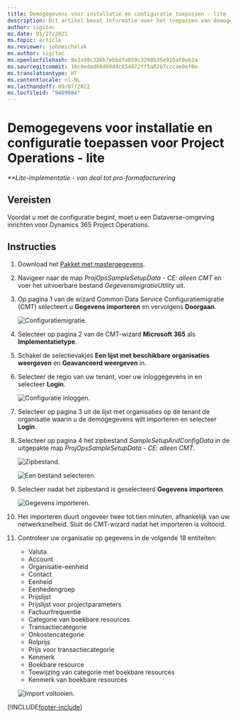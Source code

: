 ```yaml
---
title: Demogegevens voor installatie en configuratie toepassen - lite
description: Dit artikel bevat informatie over het toepassen van demogegevens voor instelling en configuratie voor Project Operations.
author: sigitac
ms.date: 01/27/2021
ms.topic: article
ms.reviewer: johnmichalak
ms.author: sigitac
ms.openlocfilehash: 9a3a99c326b7ebbdfa859c3298b35e910af0eb2a
ms.sourcegitcommit: 16c9eded66d60d4c654872ff5a0267cccae9ef0e
ms.translationtype: HT
ms.contentlocale: nl-NL
ms.lasthandoff: 09/07/2022
ms.locfileid: "9409984"
---
```

# <a name="apply-demo-setup-and-configuration-data-for-project-operations---lite"></a>Demogegevens voor installatie en configuratie toepassen voor Project Operations - lite 

_**Lite-implementatie - van deal tot pro-formafacturering_



## <a name="prerequisites"></a>Vereisten

Voordat u met de configuratie begint, moet u een Dataverse-omgeving inrichten voor Dynamics 365 Project Operations.


## <a name="instructions"></a>Instructies

1. Download het [Pakket met mastergegevens](https://download.microsoft.com/download/3/4/1/341bf279-a64f-4baa-af31-ce624859b518/ProjOpsSampleSetupData-%20CE%20only.zip). 
2. Navigeer naar de map *ProjOpsSampleSetupData - CE: alleen CMT* en voer het uitvoerbare bestand *GegevensmigratieUtility* uit.
3. Op pagina 1 van de wizard Common Data Service Configuratiemigratie (CMT) selecteert u **Gegevens importeren** en vervolgens **Doorgaan**.

    ![Configuratiemigratie.](./media/1ConfigurationMigration.png)

4. Selecteer op pagina 2 van de CMT-wizard **Microsoft 365** als **Implementatietype**.
5. Schakel de selectievakjes **Een lijst met beschikbare organisaties weergeven** en **Geavanceerd weergeven** in.
6. Selecteer de regio van uw tenant, voer uw inloggegevens in en selecteer **Login**.

   ![Configuratie inloggen.](./media/2ConfigurationSignin.png)

7. Selecteer op pagina 3 uit de lijst met organisaties op de tenant de organisatie waarin u de demogegevens wilt importeren en selecteer **Login**.
8. Selecteer op pagina 4 het zipbestand *SampleSetupAndConfigData* in de uitgepakte map *ProjOpsSampleSetupData - CE: alleen CMT*.

   ![Zipbestand.](./media/3ZipFile.png)

   ![Een bestand selecteren.](./media/4SelectAFile.png)

9. Selecteer nadat het zipbestand is geselecteerd **Gegevens importeren**.

   ![Gegevens importeren.](./media/5ImportData.png)

10. Het importeren duurt ongeveer twee tot tien minuten, afhankelijk van uw netwerksnelheid. Sluit de CMT-wizard nadat het importeren is voltooid. 
11. Controleer uw organisatie op gegevens in de volgende 18 entiteiten:

    -   Valuta
    -   Account
    -   Organisatie-eenheid
    -   Contact
    -   Eenheid
    -   Eenhedengroep
    -   Prijslijst
    -   Prijslijst voor projectparameters 
    -   Factuurfrequentie
    -   Categorie van boekbare resources
    -   Transactiecategorie
    -   Onkostencategorie
    -   Rolprijs
    -   Prijs voor transactiecategorie
    -   Kenmerk
    -   Boekbare resource
    -   Toewijzing van categorie met boekbare resources
    -   Kenmerk van boekbare resources

    ![Import voltooien.](./media/6CompleteImport.png)


[!INCLUDE[footer-include](../includes/footer-banner.md)]

